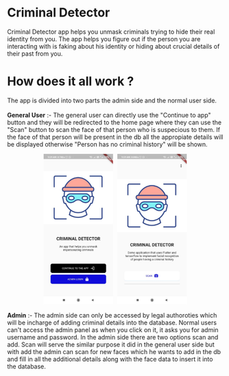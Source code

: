# Criminal Detector

Criminal Detector app helps you unmask criminals trying to hide their real identity from you. The app helps you figure out if the person you are interacting with is faking
about his identity or hiding about crucial details of their past from you.<br>

# How does it all work ?

The app is divided into two parts the admin side and the normal user side.<br><br>
<strong>General User</strong> :- The general user can directly use the "Continue to app" button and they will be redirected to the home page where they can use the 
"Scan" button to scan the face of that person who is suspecious to them. If the face of that person will be present in the db all the appropiate details will be displayed
otherwise "Person has no criminal history" will be shown.<br>
<p align="center"><img src = "WhatsApp Image 2022-05-30 at 10.00.19 AM.jpeg" height=350 /> &ensp;<img src="WhatsApp Image 2022-05-30 at 10.00.20 AM.jpeg" height=350 /> </p>
<strong>Admin</strong> :- The admin side can only be accessed by legal authoroties which will be incharge of adding criminal details into the database. Normal users can't access the admin panel as when you click on it, it asks you for admin username and password. In the admin side there are two options scan and add. Scan will serve the similar purpose it did in the general user side but with add the admin can scan for new faces which he wants to add in the db and fill in all the additional details along with the face data to insert it into the database.<br>
<p align='center'></p>
